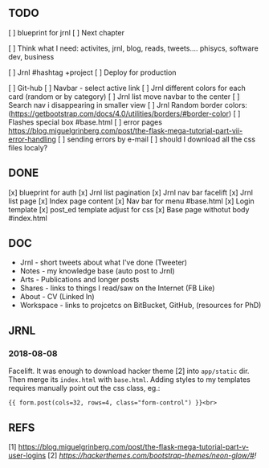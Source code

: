 ## TODO

[ ] blueprint for jrnl
[ ] Next chapter

[ ] Think what I need: activites, jrnl, blog, reads, tweets.... phisycs, software dev, business

[ ] Jrnl #hashtag +project 
[ ] Deploy for production

[ ] Git-hub
[ ] Navbar - select active link
[ ] Jrnl different colors for each card (random or by category)
[ ] Jrnl list move navbar to the center
[ ] Search nav i disappearing in smaller view
[ ] Jrnl Random border colors: (https://getbootstrap.com/docs/4.0/utilities/borders/#border-color) 
[ ] Flashes special box #base.html
[ ] error pages https://blog.miguelgrinberg.com/post/the-flask-mega-tutorial-part-vii-error-handling
[ ] sending errors by e-mail
[ ] should I download all the css files localy?

## DONE
[x] blueprint for auth
[x] Jrnl list pagination
[x] Jrnl nav bar facelift
[x] Jrnl list page
[x] Index page content
[x] Nav bar for menu #base.html
[x] Login template
[x] post_ed template adjust for css
[x] Base page withotut body #index.html

## DOC
- Jrnl - short tweets about what I've done (Tweeter)
- Notes - my knowledge base (auto post to Jrnl)
- Arts - Publications and longer posts
- Shares - links to things I read/saw on the Internet (FB Like) 
- About - CV (Linked In)
- Workspace - links to projcetcs on BitBucket, GitHub, (resources for PhD)


## JRNL

### 2018-08-08
Facelift. It was enough to download hacker theme [2] into `app/static` dir. Then merge its `index.html`
with `base.html`. Adding styles to my templates requires manually point out the css class, eg.:
```
{{ form.post(cols=32, rows=4, class="form-control") }}<br>
``` 

## REFS
[1] https://blog.miguelgrinberg.com/post/the-flask-mega-tutorial-part-v-user-logins
[2] _https://hackerthemes.com/bootstrap-themes/neon-glow/#!_